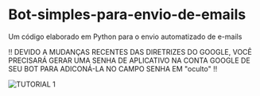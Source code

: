 # Bot-simples-para-envio-de-emails
Um código elaborado em Python para o envio automatizado de e-mails

!! DEVIDO A MUDANÇAS RECENTES DAS DIRETRIZES DO GOOGLE, VOCÊ PRECISARÁ GERAR UMA SENHA DE APLICATIVO NA CONTA GOOGLE DE SEU BOT
PARA ADICONÁ-LA NO CAMPO SENHA EM "oculto" !!

![TUTORIAL 1](https://user-images.githubusercontent.com/72508114/209692288-2d977d9d-1824-4e9a-89fc-99125962bbbd.png)
